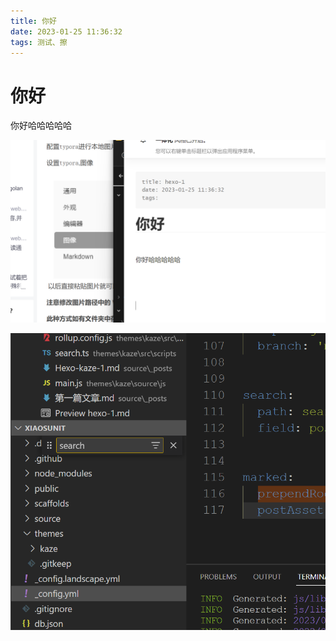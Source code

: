 ```yaml
---
title: 你好
date: 2023-01-25 11:36:32
tags: 测试、擦
---
```


# 你好



你好哈哈哈哈哈



![image-20230125113844474](hexo-1/image-20230125113844474.png)



![image-20230125115715266](hexo-1/image-20230125115715266.png)
